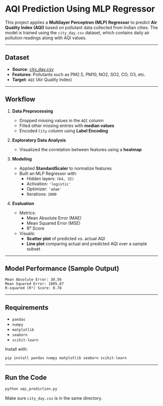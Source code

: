 
# AQI Prediction Using MLP Regressor

This project applies a **Multilayer Perceptron (MLP) Regressor** to predict **Air Quality Index (AQI)** based on pollutant data collected from Indian cities. The model is trained using the `city_day.csv` dataset, which contains daily air pollution readings along with AQI values.

---

## Dataset

- **Source**: [city_day.csv](https://www.kaggle.com/datasets/rohanrao/air-quality-data-in-india)
- **Features**: Pollutants such as PM2.5, PM10, NO2, SO2, CO, O3, etc.
- **Target**: `AQI` (Air Quality Index)

---

## Workflow

1. **Data Preprocessing**
   - Dropped missing values in the `AQI` column
   - Filled other missing entries with **median values**
   - Encoded `City` column using **Label Encoding**

2. **Exploratory Data Analysis**
   - Visualized the correlation between features using a **heatmap**

3. **Modeling**
   - Applied **StandardScaler** to normalize features
   - Built an MLP Regressor with:
     - Hidden layers: `(64, 32)`
     - Activation: `'logistic'`
     - Optimizer: `'adam'`
     - Iterations: `1000`

4. **Evaluation**
   - Metrics:
     - Mean Absolute Error (MAE)
     - Mean Squared Error (MSE)
     - R² Score
   - Visuals:
     - **Scatter plot** of predicted vs. actual AQI
     - **Line plot** comparing actual and predicted AQI over a sample subset

---

## Model Performance (Sample Output)

```
Mean Absolute Error: 30.56
Mean Squared Error: 1805.67
R-squared (R²) Score: 0.78
```

---

## Requirements

- `pandas`
- `numpy`
- `matplotlib`
- `seaborn`
- `scikit-learn`

Install with:

```bash
pip install pandas numpy matplotlib seaborn scikit-learn
```

---

## Run the Code

```bash
python aqi_prediction.py
```

Make sure `city_day.csv` is in the same directory.

